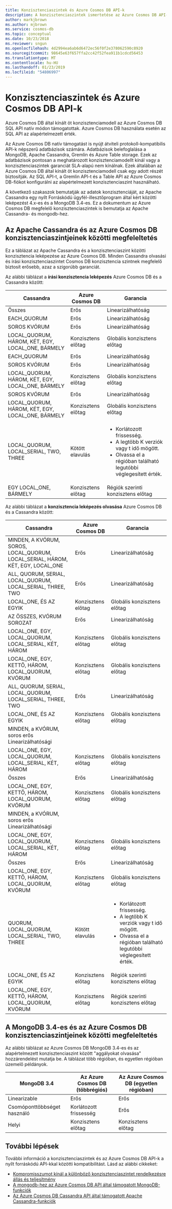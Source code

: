```yaml
---
title: Konzisztenciaszintek és Azure Cosmos DB API-k
description: A konzisztenciaszintek ismertetése az Azure Cosmos DB API-k között.
author: markjbrown
ms.author: mjbrown
ms.service: cosmos-db
ms.topic: conceptual
ms.date: 10/23/2018
ms.reviewer: sngun
ms.openlocfilehash: 4d2994ea6ab6d6472ec56f0f2e378062590c8920
ms.sourcegitcommit: 98645e63f657ffa2cc42f52fea911b1cdcd56453
ms.translationtype: MT
ms.contentlocale: hu-HU
ms.lasthandoff: 01/23/2019
ms.locfileid: "54806997"
---
```

# <a name="consistency-levels-and-azure-cosmos-db-apis"></a>Konzisztenciaszintek és Azure Cosmos DB API-k

Azure Cosmos DB által kínált öt konzisztenciamodell az Azure Cosmos DB SQL API natív módon támogatottak. Azure Cosmos DB használata esetén az SQL API az alapértelmezett érték. 

Az Azure Cosmos DB natív támogatást is nyújt átviteli protokoll-kompatibilis API-k népszerű adatbázisok számára. Adatbázisok belefoglalása a MongoDB, Apache Cassandra, Gremlin és Azure Table storage. Ezek az adatbázisok pontosan a meghatározott konzisztenciamodellt kínál vagy a konzisztenciaszintek garanciát SLA-alapú nem kínálnak. Ezek általában az Azure Cosmos DB által kínált öt konzisztenciamodell csak egy adott részét biztosítják. Az SQL API-t, a Gremlin API-t és a Table API az Azure Cosmos DB-fiókot konfigurálni az alapértelmezett konzisztenciaszint használható. 

A következő szakaszok bemutatják az adatok konzisztenciáját, az Apache Cassandra egy nyílt Forráskódú ügyfél-illesztőprogram által kért közötti leképezést 4.x-es és a MongoDB 3.4-es. Ez a dokumentum az Azure Cosmos DB megfelelő konzisztenciaszintek is bemutatja az Apache Cassandra- és mongodb-hez.

## <a id="cassandra-mapping"></a>Az Apache Cassandra és az Azure Cosmos DB konzisztenciaszintjeinek közötti megfeleltetés

Ez a táblázat az Apache Cassandra és a konzisztenciaszint közötti konzisztencia leképezése az Azure Cosmos DB. Minden Cassandra olvasási és írási konzisztenciaszintet Cosmos DB konzisztencia szintnek megfelelő biztosít erősebb, azaz a szigorúbb garanciát.

Az alábbi táblázat a **írási konzisztencia leképezés** Azure Cosmos DB és a Cassandra között:

| Cassandra | Azure Cosmos DB | Garancia |
| - | - | - |
|Összes|Erős  | Linearizálhatóság |
| EACH_QUORUM   | Erős    | Linearizálhatóság | 
| SOROS KVÓRUM |  Erős |    Linearizálhatóság |
| LOCAL_QUORUM, HÁROM, KÉT, EGY, LOCAL_ONE, BÁRMELY | Konzisztens előtag |Globális konzisztens előtag |
| EACH_QUORUM   | Erős    | Linearizálhatóság |
| SOROS KVÓRUM |  Erős |    Linearizálhatóság |
| LOCAL_QUORUM, HÁROM, KÉT, EGY, LOCAL_ONE, BÁRMELY | Konzisztens előtag | Globális konzisztens előtag |
| SOROS KVÓRUM | Erős   | Linearizálhatóság |
| LOCAL_QUORUM, HÁROM, KÉT, EGY, LOCAL_ONE, BÁRMELY | Konzisztens előtag | Globális konzisztens előtag |
| LOCAL_QUORUM, LOCAL_SERIAL, TWO, THREE    | Kötött elavulás | <ul><li>Korlátozott frissesség.</li><li>A legtöbb K verziók vagy t idő mögött.</li><li>Olvassa el a régióban található legutóbbi véglegesített érték.</li></ul> |
| EGY LOCAL_ONE, BÁRMELY   | Konzisztens előtag | Régiók szerinti konzisztens előtag |

Az alábbi táblázat a **konzisztencia leképezés olvasása** Azure Cosmos DB és a Cassandra között:

| Cassandra | Azure Cosmos DB | Garancia |
| - | - | - |
| MINDEN, A KVÓRUM, SOROS, LOCAL_QUORUM, LOCAL_SERIAL, HÁROM, KÉT, EGY, LOCAL_ONE | Erős  | Linearizálhatóság|
| ALL, QUORUM, SERIAL, LOCAL_QUORUM, LOCAL_SERIAL, THREE, TWO   |Erős |   Linearizálhatóság |
|LOCAL_ONE, ÉS AZ EGYIK | Konzisztens előtag | Globális konzisztens előtag |
| AZ ÖSSZES, KVÓRUM SOROZAT   | Erős    | Linearizálhatóság |
| LOCAL_ONE, EGY, LOCAL_QUORUM, LOCAL_SERIAL, KÉT, HÁROM |  Konzisztens előtag   | Globális konzisztens előtag |
| LOCAL_ONE, EGY, KETTŐ, HÁROM, LOCAL_QUORUM, KVÓRUM |    Konzisztens előtag   | Globális konzisztens előtag |
| ALL, QUORUM, SERIAL, LOCAL_QUORUM, LOCAL_SERIAL, THREE, TWO   |Erős |   Linearizálhatóság |
| LOCAL_ONE, ÉS AZ EGYIK    | Konzisztens előtag | Globális konzisztens előtag|
| MINDEN, a KVÓRUM, soros erős Linearizálhatósági
LOCAL_ONE, EGY, LOCAL_QUORUM, LOCAL_SERIAL, KÉT, HÁROM  |Konzisztens előtag  | Globális konzisztens előtag |
|Összes    |Erős |Linearizálhatóság |
| LOCAL_ONE, EGY, KETTŐ, HÁROM, LOCAL_QUORUM, KVÓRUM  |Konzisztens előtag  |Globális konzisztens előtag|
|MINDEN, a KVÓRUM, soros erős Linearizálhatósági
LOCAL_ONE, EGY, LOCAL_QUORUM, LOCAL_SERIAL, KÉT, HÁROM  |Konzisztens előtag  |Globális konzisztens előtag |
|Összes    |Erős | Linearizálhatóság |
| LOCAL_ONE, EGY, KETTŐ, HÁROM, LOCAL_QUORUM, KVÓRUM  | Konzisztens előtag | Globális konzisztens előtag |
| QUORUM, LOCAL_QUORUM, LOCAL_SERIAL, TWO, THREE |  Kötött elavulás   | <ul><li>Korlátozott frissesség.</li><li>A legtöbb K verziók vagy t idő mögött. </li><li>Olvassa el a régióban található legutóbbi véglegesített érték.</li></ul>
| LOCAL_ONE, ÉS AZ EGYIK |Konzisztens előtag | Régiók szerinti konzisztens előtag |
| LOCAL_ONE, EGY, KETTŐ, HÁROM, LOCAL_QUORUM, KVÓRUM  | Konzisztens előtag | Régiók szerinti konzisztens előtag |


## <a id="mongo-mapping"></a>A MongoDB 3.4-es és az Azure Cosmos DB konzisztenciaszintjeinek közötti megfeleltetés

Az alábbi táblázat az Azure Cosmos DB MongoDB 3.4-es és az alapértelmezett konzisztenciaszint között "aggályokat olvasása" hozzárendelést mutatja be. A táblázat több régióban, és egyetlen régióban üzemelő példányok.

| **MongoDB 3.4** | **Az Azure Cosmos DB (többrégiós)** | **Az Azure Cosmos DB (egyetlen régióban)** |
| - | - | - |
| Linearizable | Erős | Erős |
| Csomóponttöbbséget használó | Korlátozott frissesség | Erős |
| Helyi | Konzisztens előtag | Konzisztens előtag |

## <a name="next-steps"></a>További lépések

További információ a konzisztenciaszintek és az Azure Cosmos DB API-k a nyílt forráskódú API-kkal közötti kompatibilitást. Lásd az alábbi cikkeket:

* [Kompromisszumot kínál a különböző konzisztenciaszintet rendelkezésre állás és teljesítmény](consistency-levels-tradeoffs.md)
* [A mongodb-hez az Azure Cosmos DB API által támogatott MongoDB-funkciók](mongodb-feature-support.md)
* [Az Azure Cosmos DB Cassandra API által támogatott Apache Cassandra-funkciók](cassandra-support.md)